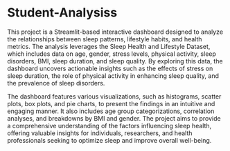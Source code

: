 # Student-Analysiss
This project is a Streamlit-based interactive dashboard designed to analyze the relationships between sleep patterns, lifestyle habits, and health metrics. The analysis leverages the Sleep Health and Lifestyle Dataset, which includes data on age, gender, stress levels, physical activity, sleep disorders, BMI, sleep duration, and sleep quality. By exploring this data, the dashboard uncovers actionable insights such as the effects of stress on sleep duration, the role of physical activity in enhancing sleep quality, and the prevalence of sleep disorders.

The dashboard features various visualizations, such as histograms, scatter plots, box plots, and pie charts, to present the findings in an intuitive and engaging manner. It also includes age group categorizations, correlation analyses, and breakdowns by BMI and gender. The project aims to provide a comprehensive understanding of the factors influencing sleep health, offering valuable insights for individuals, researchers, and health professionals seeking to optimize sleep and improve overall well-being.
